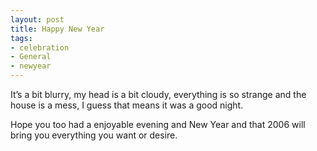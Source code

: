 ```yaml
---
layout: post
title: Happy New Year
tags:
- celebration
- General
- newyear
---
```

It’s a bit blurry, my head is a bit cloudy, everything is so strange and the house is a mess, I guess that means it was a good night.

Hope you too had a enjoyable evening and New Year and that 2006 will bring you everything you want or desire.
